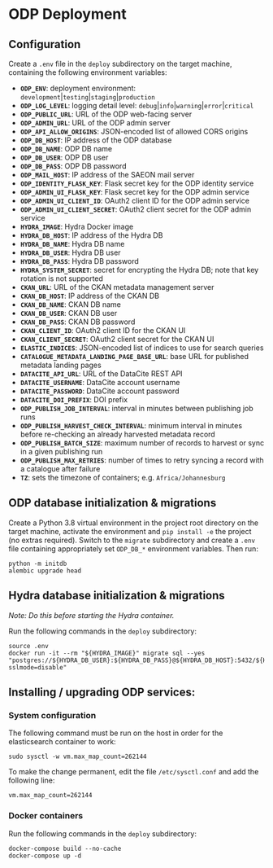 # ODP Deployment

## Configuration
Create a `.env` file in the `deploy` subdirectory on the target machine,
containing the following environment variables:

- **`ODP_ENV`**: deployment environment: `development`|`testing`|`staging`|`production`
- **`ODP_LOG_LEVEL`**: logging detail level: `debug`|`info`|`warning`|`error`|`critical`
- **`ODP_PUBLIC_URL`**: URL of the ODP web-facing server
- **`ODP_ADMIN_URL`**: URL of the ODP admin server
- **`ODP_API_ALLOW_ORIGINS`**: JSON-encoded list of allowed CORS origins
- **`ODP_DB_HOST`**: IP address of the ODP database
- **`ODP_DB_NAME`**: ODP DB name
- **`ODP_DB_USER`**: ODP DB user
- **`ODP_DB_PASS`**: ODP DB password
- **`ODP_MAIL_HOST`**: IP address of the SAEON mail server
- **`ODP_IDENTITY_FLASK_KEY`**: Flask secret key for the ODP identity service
- **`ODP_ADMIN_UI_FLASK_KEY`**: Flask secret key for the ODP admin service
- **`ODP_ADMIN_UI_CLIENT_ID`**: OAuth2 client ID for the ODP admin service
- **`ODP_ADMIN_UI_CLIENT_SECRET`**: OAuth2 client secret for the ODP admin service
- **`HYDRA_IMAGE`**: Hydra Docker image
- **`HYDRA_DB_HOST`**: IP address of the Hydra DB
- **`HYDRA_DB_NAME`**: Hydra DB name
- **`HYDRA_DB_USER`**: Hydra DB user
- **`HYDRA_DB_PASS`**: Hydra DB password
- **`HYDRA_SYSTEM_SECRET`**: secret for encrypting the Hydra DB; note that key rotation is not supported
- **`CKAN_URL`**: URL of the CKAN metadata management server
- **`CKAN_DB_HOST`**: IP address of the CKAN DB
- **`CKAN_DB_NAME`**: CKAN DB name
- **`CKAN_DB_USER`**: CKAN DB user
- **`CKAN_DB_PASS`**: CKAN DB password
- **`CKAN_CLIENT_ID`**: OAuth2 client ID for the CKAN UI
- **`CKAN_CLIENT_SECRET`**: OAuth2 client secret for the CKAN UI
- **`ELASTIC_INDICES`**: JSON-encoded list of indices to use for search queries
- **`CATALOGUE_METADATA_LANDING_PAGE_BASE_URL`**: base URL for published metadata landing pages
- **`DATACITE_API_URL`**: URL of the DataCite REST API
- **`DATACITE_USERNAME`**: DataCite account username
- **`DATACITE_PASSWORD`**: DataCite account password
- **`DATACITE_DOI_PREFIX`**: DOI prefix
- **`ODP_PUBLISH_JOB_INTERVAL`**: interval in minutes between publishing job runs
- **`ODP_PUBLISH_HARVEST_CHECK_INTERVAL`**: minimum interval in minutes before re-checking an already harvested metadata record
- **`ODP_PUBLISH_BATCH_SIZE`**: maximum number of records to harvest or sync in a given publishing run
- **`ODP_PUBLISH_MAX_RETRIES`**: number of times to retry syncing a record with a catalogue after failure
- **`TZ`**: sets the timezone of containers; e.g. `Africa/Johannesburg`

## ODP database initialization & migrations
Create a Python 3.8 virtual environment in the project root directory on the target machine,
activate the environment and `pip install -e` the project (no extras required). Switch to the
`migrate` subdirectory and create a `.env` file containing appropriately set `ODP_DB_*`
environment variables. Then run:

    python -m initdb
    alembic upgrade head

## Hydra database initialization & migrations
_Note: Do this before starting the Hydra container._

Run the following commands in the `deploy` subdirectory:

    source .env
    docker run -it --rm "${HYDRA_IMAGE}" migrate sql --yes "postgres://${HYDRA_DB_USER}:${HYDRA_DB_PASS}@${HYDRA_DB_HOST}:5432/${HYDRA_DB_NAME}?sslmode=disable"

## Installing / upgrading ODP services:

### System configuration
The following command must be run on the host in order for the elasticsearch container to work:

    sudo sysctl -w vm.max_map_count=262144

To make the change permanent, edit the file `/etc/sysctl.conf` and add the following line:

    vm.max_map_count=262144

### Docker containers
Run the following commands in the `deploy` subdirectory:

    docker-compose build --no-cache
    docker-compose up -d
